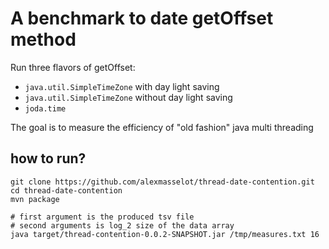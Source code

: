 # A benchmark to date getOffset method

Run three flavors of getOffset:

 * `java.util.SimpleTimeZone` with day light saving
 * `java.util.SimpleTimeZone` without day light saving
 * `joda.time`
 
The goal is to measure the efficiency of "old fashion" java multi threading

## how to run?

    git clone https://github.com/alexmasselot/thread-date-contention.git
    cd thread-date-contention
    mvn package
  
    # first argument is the produced tsv file
    # second arguments is log_2 size of the data array
    java target/thread-contention-0.0.2-SNAPSHOT.jar /tmp/measures.txt 16